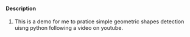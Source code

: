 #### Description

1. This is a demo for me to pratice simple geometric shapes detection uisng python following a video on youtube.
   

